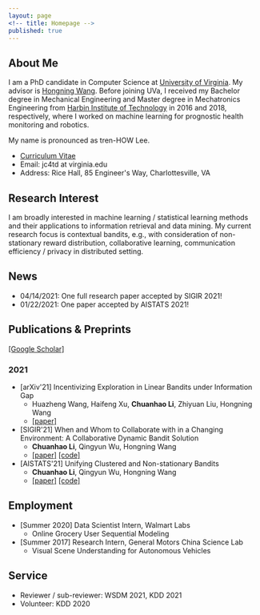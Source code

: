 ```yaml
---
layout: page
<!-- title: Homepage -->
published: true
---
```


## **About Me**
I am a PhD candidate in Computer Science at [University of Virginia](https://www.virginia.edu/). My advisor is [Hongning Wang](http://www.cs.virginia.edu/~hw5x/). 
Before joining UVa, I received my Bachelor degree in Mechanical Engineering and Master degree in Mechatronics Engineering from [Harbin Institute of Technology](http://en.hit.edu.cn/) in 2016 and 2018, respectively, where I worked on machine learning for prognostic health monitoring and robotics.

My name is pronounced as tren-HOW Lee. 

- [Curriculum Vitae](https://cyrilli.github.io/CV.pdf)
- Email: jc4td at virginia.edu
- Address: Rice Hall, 85 Engineer's Way, Charlottesville, VA

## **Research Interest**
I am broadly interested in machine learning / statistical learning methods and their applications to information retrieval and data mining. My current research focus is contextual bandits, e.g., with consideration of non-stationary reward distribution, collaborative learning, communication efficiency / privacy in distributed setting.

## **News**
- 04/14/2021: One full research paper accepted by SIGIR 2021!
- 01/22/2021: One paper accepted by AISTATS 2021!


## **Publications & Preprints**
[\[Google Scholar\]](https://scholar.google.com/citations?user=w2ShljkAAAAJ&hl=en&oi=ao)

### 2021
<!-- - [to appear] Asynchronous Upper Confidence Bound Algorithms for Federated Linear Bandits
  - **Chuanhao Li**, Hongning Wang -->
- [arXiv'21] Incentivizing Exploration in Linear Bandits under Information Gap
  - Huazheng Wang, Haifeng Xu, **Chuanhao Li**, Zhiyuan Liu, Hongning Wang
  - [\[paper\]](https://arxiv.org/abs/2104.03860)
- [SIGIR'21] When and Whom to Collaborate with in a Changing Environment: A Collaborative Dynamic Bandit Solution
  - **Chuanhao Li**, Qingyun Wu, Hongning Wang
  - [\[paper\]](https://dl.acm.org/doi/10.1145/3404835.3462852) [\[code\]](https://github.com/cyrilli/CoDBand)
- [AISTATS'21] Unifying Clustered and Non-stationary Bandits
  - **Chuanhao Li**, Qingyun Wu, Hongning Wang
  - [\[paper\]](http://proceedings.mlr.press/v130/li21c) [\[code\]](https://github.com/cyrilli/DyClu)

## **Employment**
- [Summer 2020] Data Scientist Intern, Walmart Labs
  - Online Grocery User Sequential Modeling
- [Summer 2017] Research Intern, General Motors China Science Lab
  - Visual Scene Understanding for Autonomous Vehicles

## **Service**
- Reviewer / sub-reviewer: WSDM 2021, KDD 2021
- Volunteer: KDD 2020

